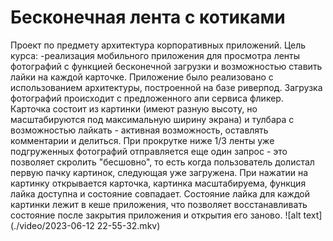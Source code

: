 # Бесконечная лента с котиками
Проект по предмету архитектура корпоративных приложений.
Цель курса:
-реализация мобильного приложения для просмотра ленты фотографий с функцией бесконечной загрузки и возможностью ставить лайки на каждой карточке.
Приложение было реализовано с использованием архитектуры, построенной на базе риверпод.
Загрузка фотографий происходит с предложенного апи сервиса фликер. Карточка состоит из картинки (имеют разную высоту, но масштабируются под максимальную ширину экрана) и тулбара с возможностью лайкать - активная возможность, оставлять комментарии и делиться.
При прокрутке ниже 1/3 ленты уже подгруженных фотографий отправляется еще один запрос - это позволяет скролить "бесшовно", то есть когда пользователь долистал первую пачку картинок, следующая уже загружена.
При нажатии на картинку открывается карточка, картинка масштабируема, функция лайка доступна и состояние совпадает.  Состояние лайка для каждой картинки лежит в кеше приложения, что позволяет восстанавливать состояние после закрытия приложения и открытия его заново.
![alt text](./video/2023-06-12 22-55-32.mkv)


